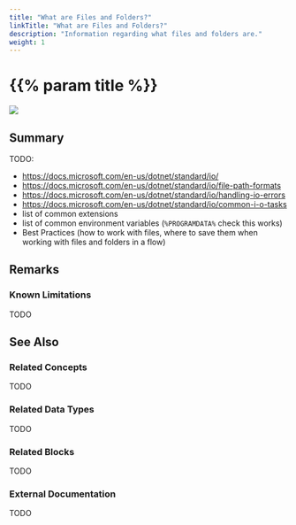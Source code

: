 ```yaml
---
title: "What are Files and Folders?"
linkTitle: "What are Files and Folders?"
description: "Information regarding what files and folders are."
weight: 1
---
```


# {{% param title %}}

<img src="/images/work-in-progress.jpg">

## Summary

TODO:

- https://docs.microsoft.com/en-us/dotnet/standard/io/
- https://docs.microsoft.com/en-us/dotnet/standard/io/file-path-formats
- https://docs.microsoft.com/en-us/dotnet/standard/io/handling-io-errors
- https://docs.microsoft.com/en-us/dotnet/standard/io/common-i-o-tasks
- list of common extensions
- list of common environment variables (`%PROGRAMDATA%` check this works)
- Best Practices (how to work with files, where to save them when working with files and folders in a flow)

## Remarks

### Known Limitations

TODO

## See Also

### Related Concepts

TODO

### Related Data Types

TODO

### Related Blocks

TODO

### External Documentation

TODO
